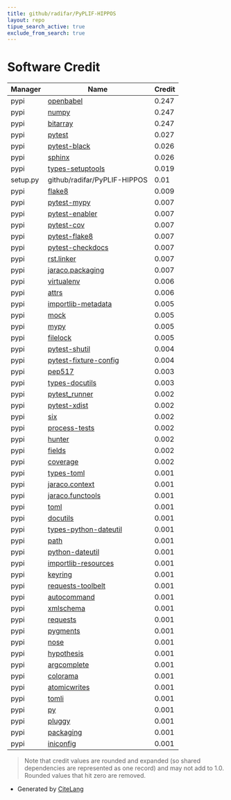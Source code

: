 ```yaml
---
title: github/radifar/PyPLIF-HIPPOS
layout: repo
tipue_search_active: true
exclude_from_search: true
---
```

# Software Credit

|Manager|Name|Credit|
|-------|----|------|
|pypi|[openbabel](http://openbabel.org/)|0.247|
|pypi|[numpy](https://www.numpy.org)|0.247|
|pypi|[bitarray](https://github.com/ilanschnell/bitarray)|0.247|
|pypi|[pytest](https://docs.pytest.org/en/latest/)|0.027|
|pypi|[pytest-black](https://github.com/shopkeep/pytest-black)|0.026|
|pypi|[sphinx](https://www.sphinx-doc.org/)|0.026|
|pypi|[types-setuptools](https://github.com/python/typeshed)|0.019|
|setup.py|github/radifar/PyPLIF-HIPPOS|0.01|
|pypi|[flake8](https://pypi.org/project/flake8)|0.009|
|pypi|[pytest-mypy](https://github.com/dbader/pytest-mypy)|0.007|
|pypi|[pytest-enabler](https://github.com/jaraco/pytest-enabler)|0.007|
|pypi|[pytest-cov](https://github.com/pytest-dev/pytest-cov)|0.007|
|pypi|[pytest-flake8](https://github.com/tholo/pytest-flake8)|0.007|
|pypi|[pytest-checkdocs](https://github.com/jaraco/pytest-checkdocs)|0.007|
|pypi|[rst.linker](https://github.com/jaraco/rst.linker)|0.007|
|pypi|[jaraco.packaging](https://github.com/jaraco/jaraco.packaging)|0.007|
|pypi|[virtualenv](https://pypi.org/project/virtualenv)|0.006|
|pypi|[attrs](https://pypi.org/project/attrs)|0.006|
|pypi|[importlib-metadata](https://pypi.org/project/importlib-metadata)|0.005|
|pypi|[mock](https://pypi.org/project/mock)|0.005|
|pypi|[mypy](https://pypi.org/project/mypy)|0.005|
|pypi|[filelock](https://pypi.org/project/filelock)|0.005|
|pypi|[pytest-shutil](https://pypi.org/project/pytest-shutil)|0.004|
|pypi|[pytest-fixture-config](https://pypi.org/project/pytest-fixture-config)|0.004|
|pypi|[pep517](https://pypi.org/project/pep517)|0.003|
|pypi|[types-docutils](https://pypi.org/project/types-docutils)|0.003|
|pypi|[pytest_runner](https://github.com/pytest-dev/pytest-runner/)|0.002|
|pypi|[pytest-xdist](https://pypi.org/project/pytest-xdist)|0.002|
|pypi|[six](https://pypi.org/project/six)|0.002|
|pypi|[process-tests](https://pypi.org/project/process-tests)|0.002|
|pypi|[hunter](https://pypi.org/project/hunter)|0.002|
|pypi|[fields](https://pypi.org/project/fields)|0.002|
|pypi|[coverage](https://pypi.org/project/coverage)|0.002|
|pypi|[types-toml](https://pypi.org/project/types-toml)|0.001|
|pypi|[jaraco.context](https://pypi.org/project/jaraco.context)|0.001|
|pypi|[jaraco.functools](https://pypi.org/project/jaraco.functools)|0.001|
|pypi|[toml](https://pypi.org/project/toml)|0.001|
|pypi|[docutils](https://pypi.org/project/docutils)|0.001|
|pypi|[types-python-dateutil](https://pypi.org/project/types-python-dateutil)|0.001|
|pypi|[path](https://pypi.org/project/path)|0.001|
|pypi|[python-dateutil](https://pypi.org/project/python-dateutil)|0.001|
|pypi|[importlib-resources](https://pypi.org/project/importlib-resources)|0.001|
|pypi|[keyring](https://pypi.org/project/keyring)|0.001|
|pypi|[requests-toolbelt](https://pypi.org/project/requests-toolbelt)|0.001|
|pypi|[autocommand](https://pypi.org/project/autocommand)|0.001|
|pypi|[xmlschema](https://pypi.org/project/xmlschema)|0.001|
|pypi|[requests](https://pypi.org/project/requests)|0.001|
|pypi|[pygments](https://pypi.org/project/pygments)|0.001|
|pypi|[nose](https://pypi.org/project/nose)|0.001|
|pypi|[hypothesis](https://pypi.org/project/hypothesis)|0.001|
|pypi|[argcomplete](https://pypi.org/project/argcomplete)|0.001|
|pypi|[colorama](https://pypi.org/project/colorama)|0.001|
|pypi|[atomicwrites](https://pypi.org/project/atomicwrites)|0.001|
|pypi|[tomli](https://pypi.org/project/tomli)|0.001|
|pypi|[py](https://pypi.org/project/py)|0.001|
|pypi|[pluggy](https://pypi.org/project/pluggy)|0.001|
|pypi|[packaging](https://pypi.org/project/packaging)|0.001|
|pypi|[iniconfig](https://pypi.org/project/iniconfig)|0.001|


> Note that credit values are rounded and expanded (so shared dependencies are represented as one record) and may not add to 1.0. Rounded values that hit zero are removed.


- Generated by [CiteLang](https://github.com/vsoch/citelang)
